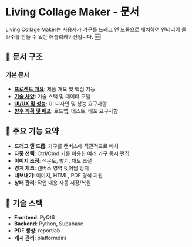 # Living Collage Maker - 문서

Living Collage Maker는 사용자가 가구를 드래그 앤 드롭으로 배치하여 인테리어 콜라주를 만들 수 있는 애플리케이션입니다. 🆕

## 📖 문서 구조

### 기본 문서
- **[프로젝트 개요](docs/overview.md)**: 제품 개요 및 핵심 기능
- **[기술 사양](docs/technical-specs.md)**: 기술 스택 및 데이터 모델
- **[UI/UX 및 성능](docs/ui-performance.md)**: UI 디자인 및 성능 요구사항
- **[향후 계획 및 배포](docs/roadmap-deployment.md)**: 로드맵, 테스트, 배포 요구사항

## 🚀 주요 기능 요약

- **드래그 앤 드롭**: 가구를 캔버스에 직관적으로 배치
- **다중 선택**: Ctrl/Cmd 키를 이용한 여러 가구 동시 편집
- **이미지 조정**: 색온도, 밝기, 채도 조절
- **경계 체크**: 캔버스 영역 벗어남 방지
- **내보내기**: 이미지, HTML, PDF 형식 지원
- **상태 관리**: 작업 내용 자동 저장/복원

## 🔧 기술 스택

- **Frontend**: PyQt6
- **Backend**: Python, Supabase
- **PDF 생성**: reportlab
- **캐시 관리**: platformdirs 